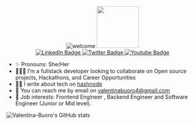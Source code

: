 
  <div align="center" >
  <img src="https://readme-typing-svg.demolab.com?font=Fira+Code&weight=600&pause=1000&color=F7511D&random=false&width=435&height=55&lines=Hi+%F0%9F%91%8B%F0%9F%8F%BC%2C+I'm+Valentina+Buoro" alt='welcome'/>
</div.

<div id="header" align="center">
  <img src="https://media.giphy.com/media/paTz7UZbPfTZFRYnnB/giphy.gif" width='110'/>
</div>


<div id="badges" align="center">
  <a href="https://www.linkedin.com/in/valentina-buoro/">
    <img src="https://img.shields.io/badge/LinkedIn-blue?style=for-the-badge&logo=linkedin&logoColor=white" alt="LinkedIn Badge"/>
  </a> 
  <a href="https://twitter.com/valentinaBuoro">
    <img src="https://img.shields.io/badge/Twitter-blue?style=for-the-badge&logo=twitter&logoColor=white" alt="Twitter Badge"/>
  </a>
  <a href="https://valentinabuoro.hashnode.dev/">
    <img src="https://img.shields.io/badge/Hashnode_Blog-orange?style=for-the-badge&logo=hashnode&logoColor=white" alt="Youtube Badge"/>
  </a>
</div>



- ✨ Pronouns: She/Her
- 👩🏽‍💻 I’m a fullstack developer looking to collaborate on Open source projects, Hackathons, and Career Opportunities
- ✍🏻 I write about tech on <a href="https://valentinabuoro.hashnode.dev/"> hashnode </a>
- 📧 You can reach me by email on valentinabuoro4@gmail.com 
- 💼 Job interests: Frontend Engineer , Backend Engineer and Software Engineer (Junior or Mid level).






![Valentina-Buoro's GitHub stats](https://github-readme-stats.vercel.app/api?username=valentina-buoro&show_icons=true&theme=radical)

<!--

[![Top Langs](https://github-readme-stats.vercel.app/api/top-langs/?username=valentina-buoro&layout=compact&theme=vision-friendly-dark)](https://github.com/valentina-buoro/github-readme-stats)

**queen-x-vee/queen-x-vee** is a ✨ _special_ ✨ repository because its `README.md` (this file) appears on your GitHub profile.
[Queen-x-vee's GitHub stats](https://github-readme-stats.vercel.app/api?username=queen-x-vee&show_icons=true&theme=radical)
Here are some ideas to get you started:

- 🔭 I’m currently working on ...
- 🌱 I’m currently learning ...
- 👯 I’m looking to collaborate on ...
- 🤔 I’m looking for help with ...
- 💬 Ask me about ...
- 📫 How to reach me: ...
- 😄 Pronouns: ...
- ⚡ Fun fact: ...
-->
